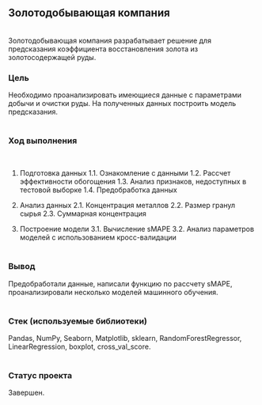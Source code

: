 ## Золотодобывающая компания
<br>
Золотодобывающая компания разрабатывает решение для предсказания коэффициента восстановления золота из золотосодержащей руды.
<br>

### Цель
Необходимо проанализировать имеющиеся данные с параметрами добычи и очистки руды. На полученных данных построить модель предсказания.
<br><br>

### Ход выполнения
<br>

1. Подготовка данных
1.1. Ознакомление с данными
1.2. Рассчет эффективности обогощения
1.3. Анализ признаков, недоступных в тестовой выборке
1.4. Предобработка данных


2. Анализ данных
2.1. Концентрация металлов
2.2. Размер гранул сырья
2.3. Суммарная концентрация

3. Построение модели
3.1. Вычисление sMAPE
3.2. Анализ параметров моделей с использованием кросс-валидации
<br><br>

### Вывод
Предобработали данные, написали функцию по рассчету sMAPE, проанализировали несколько моделей машинного обучения.
<br><br>
### Стек (используемые библиотеки)
Pandas, NumPy, Seaborn, Matplotlib, sklearn, RandomForestRegressor, LinearRegression, boxplot, cross_val_score.
<br><br>
### Статус проекта
Завершен.
